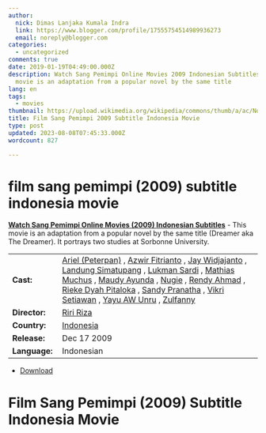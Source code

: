 ```yaml
---
author:
  nick: Dimas Lanjaka Kumala Indra
  link: https://www.blogger.com/profile/17555754514989936273
  email: noreply@blogger.com
categories:
  - uncategorized
comments: true
date: 2019-01-19T04:49:00.000Z
description: Watch Sang Pemimpi Online Movies 2009 Indonesian Subtitles - This
  movie is an adaptation from a popular novel by the same title
lang: en
tags:
  - movies
thumbnail: https://upload.wikimedia.org/wikipedia/commons/thumb/a/ac/No_image_available.svg/2048px-No_image_available.svg.png
title: Film Sang Pemimpi 2009 Subtitle Indonesia Movie
type: post
updated: 2023-08-08T07:45:33.000Z
wordcount: 827

---
```


<h1 for="title" class="notranslate">film sang pemimpi (2009) subtitle indonesia  movie</h1>  <div>  <div class="entry-content entry-content-single" itemprop="description">  <p> <span class="notranslate"> <strong><a href="http://webmanajemen.com/search/?q=sang%20pemimpi%202009">Watch Sang Pemimpi Online Movies (2009) Indonesian Subtitles</a></strong> - This movie is an adaptation from a popular novel by the same title (Dreamer aka The Dreamer).</span> <span class="notranslate"> It portrays two studies at Sorbonne University.</span> </p>  <table>  <tbody><tr>  <td width="20%"> <span class="notranslate"> <strong>Cast:</strong></span> </td>  <td> <span class="notranslate"> <span><span><a href="http://webmanajemen.com/search/?q=cast%20ariel%20peterpan" rel="tag">Ariel (Peterpan)</a></span></span> , <span><span><a href="http://webmanajemen.com/search/?q=cast%20azwir%20fitrianto" rel="tag">Azwir Fitrianto</a></span></span> , <span><span><a href="http://webmanajemen.com/search/?q=cast%20jay%20widjajanto" rel="tag">Jay Widjajanto</a></span></span> , <span><span><a href="http://webmanajemen.com/search/?q=cast%20landung%20simatupang" rel="tag">Landung Simatupang</a></span></span> , <span><span><a href="http://webmanajemen.com/search/?q=cast%20lukman%20sardi" rel="tag">Lukman Sardi</a></span></span> , <span><span><a href="http://webmanajemen.com/search/?q=cast%20mathias%20muchus" rel="tag">Mathias Muchus</a></span></span> , <span><span><a href="http://webmanajemen.com/search/?q=cast%20maudy%20ayunda" rel="tag">Maudy Ayunda</a></span></span> , <span><span><a href="http://webmanajemen.com/search/?q=cast%20nugie" rel="tag">Nugie</a></span></span> , <span><span><a href="http://webmanajemen.com/search/?q=cast%20rendy%20ahmad" rel="tag">Rendy Ahmad</a></span></span> , <span><span><a href="http://webmanajemen.com/search/?q=cast%20rieke%20dyah%20pitaloka" rel="tag">Rieke Dyah Pitaloka</a></span></span> , <span><span><a href="http://webmanajemen.com/search/?q=cast%20sandy%20pranatha" rel="tag">Sandy Pranatha</a></span></span> , <span><span><a href="http://webmanajemen.com/search/?q=cast%20vikri%20setiawan" rel="tag">Vikri Setiawan</a></span></span> , <span><span><a href="http://webmanajemen.com/search/?q=cast%20yayu%20a%20w%20unru" rel="tag">Yayu AW Unru</a></span></span> , <span><span><a href="http://webmanajemen.com/search/?q=cast%20zulfanny" rel="tag">Zulfanny</a></span></span></span> </td>  </tr>  <tr>  <td width="20%"> <span class="notranslate"> <strong>Director:</strong></span> </td>  <td> <span class="notranslate"> <span><span><a href="http://webmanajemen.com/search/?q=director%20riri%20riza" rel="tag">Riri Riza</a></span></span></span> </td>  </tr>  <tr>  <td width="20%"> <span class="notranslate"> <strong>Country:</strong></span> </td>  <td> <span class="notranslate"> <span><a href="http://webmanajemen.com/search/?q=country%20indonesia" rel="tag">Indonesia</a></span></span> </td>  </tr>  <tr>  <td width="20%"> <span class="notranslate"> <strong>Release:</strong></span> </td>  <td><time itemprop="dateCreated" datetime="2009-12-17T00:00:00+00:00"><span class="notranslate"> <span>Dec 17 2009</span></span> </time></td>  </tr>  <tr>  <td width="20%"> <span class="notranslate"> <strong>Language:</strong></span> </td>  <td> <span class="notranslate"> <span property="inLanguage">Indonesian</span></span> </td>  </tr>  </tbody></table>  <p></p>  <div id="download" class="gmr-download-wrap clearfix"><ul class="list-inline gmr-download-list clearfix"><li> <a href="https://www.webmanajemen.com/page/safelink.html?url=aHR0cDovL2xpbmtzaHJpbmsubmV0LzdpNjVmRA==" class="button" rel="nofollow" target="_blank" title="Download link 1 The Dreamer (2009)"><span class="icon_download" aria-hidden="true"></span></a> <span class="notranslate"> <a href="https://www.webmanajemen.com/page/safelink.html?url=aHR0cDovL2xpbmtzaHJpbmsubmV0LzdpNjVmRA==" class="button" rel="nofollow" target="_blank" title="Download link 1 The Dreamer (2009)">Download</a></span> </li></ul></div>  <div class="gmr-grid idmuvi-core"><div class="row grid-container"><div class="clearfix"></div></div></div>  </div>  <h1 for="title"> <span class="notranslate"> Film Sang Pemimpi (2009) Subtitle Indonesia Movie</span> </h1>  </div>